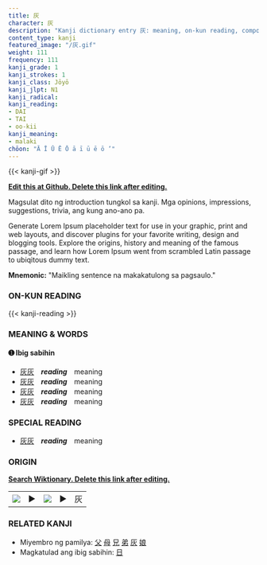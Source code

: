 ```yaml
---
title: 灰
character: 灰
description: "Kanji dictionary entry 灰: meaning, on-kun reading, compounds, origin, related kanji"
content_type: kanji
featured_image: "/灰.gif"
weight: 111
frequency: 111
kanji_grade: 1
kanji_strokes: 1
kanji_class: Jōyō
kanji_jlpt: N1
kanji_radical: 
kanji_reading: 
- DAI
- TAI
- oo-kii
kanji_meaning:
- malaki
chōon: "Ā Ī Ū Ē Ō ā ī ū ē ō ’"
---
```

[//]: # (Don't edit the line below. Kanji animated GIF code is automatically generated.)
{{< kanji-gif >}}

[//]: # (Edit below this line.)

**[Edit this at Github. Delete this link after editing.](https://github.com/tim0g/tim/tree/main/content/kanji/灰/index.md)**

Magsulat dito ng introduction tungkol sa kanji. Mga opinions, impressions, suggestions, trivia, ang kung ano-ano pa.

Generate Lorem Ipsum placeholder text for use in your graphic, print and web layouts, and discover plugins for your favorite writing, design and blogging tools. Explore the origins, history and meaning of the famous passage, and learn how Lorem Ipsum went from scrambled Latin passage to ubiqitous dummy text.
 
**Mnemonic:** "Maikling sentence na makakatulong sa pagsaulo."

### ON-KUN READING

[//]: # (Don't edit the line below. ON-KUN READING code is automatically generated.)
{{< kanji-reading >}}

### MEANING & WORDS

#### ➊ **Ibig sabihin**
  - [灰](../灰)[灰](../灰)　***reading***　meaning
  - [灰](../灰)[灰](../灰)　***reading***　meaning
  - [灰](../灰)[灰](../灰)　***reading***　meaning
  - [灰](../灰)[灰](../灰)　***reading***　meaning

### SPECIAL READING
  - [灰](../灰)[灰](../灰)　***reading***　meaning

### ORIGIN

**[Search Wiktionary. Delete this link after editing.](https://wiktionary.org/wiki/灰)**
<table class="kanji-table"><tr><td>
<img src="60px-灰-bronze.svg.png">
</td><td>▶</td><td>
<img src="60px-灰-oracle.svg.png">
</td><td>▶</td>
<td class="kanji-origin">灰</td>
</tr></table>

### RELATED KANJI
- Miyembro ng pamilya: [父](../父) [母](../母) [兄](../兄) [弟](../弟) [灰](../灰) [娘](../娘)
- Magkatulad ang ibig sabihin: [日](../日)
